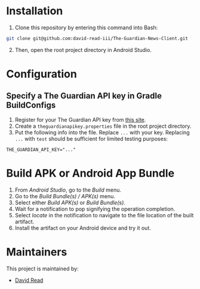# Installation
1. Clone this repository by entering this command into Bash:
```bash
git clone git@github.com:david-read-iii/The-Guardian-News-Client.git
```
2. Then, open the root project directory in Android Studio.

# Configuration
## Specify a The Guardian API key in Gradle BuildConfigs
1. Register for your The Guardian API key from [this site](https://open-platform.theguardian.com/access/).
2. Create a `theguardianapikey.properties` file in the root project directory.
3. Put the following info into the file. Replace `...` with your key. Replacing `...` with `test` should be sufficient for limited testing purposes:
```properties
THE_GUARDIAN_API_KEY="..."
```

# Build APK or Android App Bundle
1. From *Android Studio*, go to the *Build* menu.
2. Go to the *Build Bundle(s) / APK(s)* menu.
3. Select either *Build APK(s)* or *Build Bundle(s)*.
4. Wait for a notification to pop signifying the operation completion.
5. Select *locate* in the notification to navigate to the file location of the built artifact.
6. Install the artifact on your Android device and try it out.

# Maintainers
This project is maintained by:
* [David Read](http://github.com/david-read-iii)
